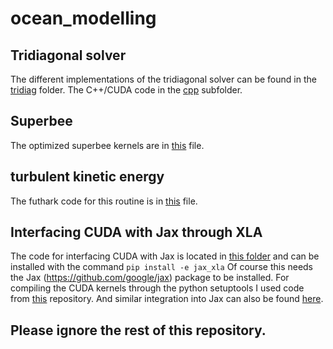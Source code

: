 # ocean_modelling

## Tridiagonal solver
The different implementations of the tridiagonal solver can be found in the [tridiag](tridiag) folder. The C++/CUDA code in the [cpp](tridiag/cpp) subfolder.

## Superbee

The optimized superbee kernels are in [this](tridiag/jax_xla/cuda_superbee_kernels.cu) file.

## turbulent kinetic energy

The futhark code for this routine is in [this](turbulent_kinetic_energy/tke.fut) file.

## Interfacing CUDA with Jax through XLA
The code for interfacing CUDA with Jax is located in [this folder](tridiag/jax_xla) and can be installed with the command ```pip install -e jax_xla```
Of course this needs the Jax (https://github.com/google/jax) package to be installed.
For compiling the CUDA kernels through the python setuptools I used code from [this](https://github.com/rmcgibbo/npcuda-example) repository. 
And similar integration into Jax can also be found [here](https://github.com/PhilipVinc/mpi4jax/tree/master/mpi4jax/cython).

## Please ignore the rest of this repository.
